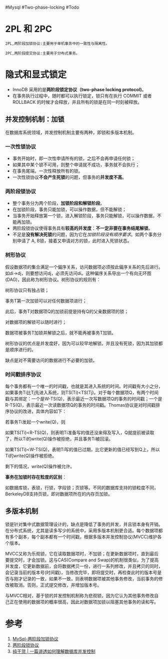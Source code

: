 
#Mysql #Two-phase-locking #Todo 

# 2PL 和 2PC
```
2PL,两阶段加锁协议:主要用于单机事务中的一致性与隔离性。
```

```
2PC,两阶段提交协议:主要用于分布式事务。
```


# 隐式和显式锁定
- InnoDB 采用的是**两阶段锁定协议（two-phase locking protocol)**。
- 在事务执行过程中，随时都可以执行锁定，锁只有在执行 COMMIT 或者 ROLLBACK 的时候才会释放，并且所有的锁是在同一时刻被释放。

## 并发控制机制：加锁
在数据库系统领域，并发控制机制主要有两种，即锁和多版本机制。
### 一次性锁协议
- 事务开始时，即一次性申请所有的锁，之后不会再申请任何锁；
- 如果其中某个锁不可用，则整个申请就不成功，事务就不会执行；
- 在事务尾端，一次性释放所有的锁。
- 一次性锁协议**不会产生死锁**的问题，但事务的**并发度不高**。

### 两阶段锁协议
- 整个事务分为两个阶段，**加锁阶段和解锁阶段**。
- 在加锁阶段，事务只能加锁，可以操作数据，但不能解锁；
- 当事务开始释放第一个锁，进入解锁阶段，事务只能解锁，可以操作数据，不能再加锁。
- 两阶段锁协议使得事务具有**较高的并发度**：**不一定非要在事务结尾解锁**。
- 不足是**没有解决死锁**的问题，因为它在*加锁阶段没有顺序要求*。如两个事务分别申请了 A, B锁，接着又申请对方的锁，此时进入死锁状态。

### 树形协议
假设数据项的集合满足一个偏序关系，访问数据项必须按此偏序关系的先后进行。如di->dj，则要想访问dj，必须先访问di。这种偏序关系导出一个有向无环图(DAG)，因此称为树形协议。树形协议的规则有：

树形协议只有独占锁；

事务T第一次加锁可以对任何数据项进行；

此后，事务T对数据项Q的加锁前提是持有Q的父亲数据项的锁；

对数据项的解锁可以随时进行；

数据项被事务T加锁并解锁之后，就不能再被事务T加锁。

树形协议的优点是并发度好，因为可以较早地解锁。并且没有死锁，因为其加锁都是顺序进行的。

缺点是对不需要访问的数据进行不必要的加锁。

### 时间戳排序协议
每个事务都有一个唯一的时间戳，也就是其进入系统的时间。时间戳有大小之分，如果事务Ti比Tj先进入系统，则TS(Ti)<TS(Tj)。对于每个数据项Q，有两个时间戳与其绑定：一个是W-TS(Q)，表示最近一次写数据项Q的事务的时间戳；一个是R-TS(Q)，表示最近一次读数据项Q的事务的时间戳。Thomas协议是对时间戳排序协议的改进，具体内容如下：

若事务Ti发起一个write(Q)，则

如果TS(Ti)<R-TS(Q)，则表明Ti准备写的值还没来得及写入，Q就提前被读取了，所以Ti的write(Q)操作被拒绝，并且事务Ti被回滚。

如果TS(Ti)<W-TS(Q)，表明Ti写的值已过期，比它更新的值已经写到Q上，所以Ti的write(Q)操作被拒绝。

剩下的情况，write(Q)操作被允许。

**事务在加锁时存在粒度的区别**：

如数据库锁，表锁，行锁，字段锁；页锁等。不同的数据库支持的锁粒度不同，BerkeleyDB支持页锁，即对数据项所在的内存页加锁。

## 多版本机制
锁是针对集中式数据管理设计的，缺点是降低了事务的并发，并且锁本身有开销。在分布式系统，尤其是读多写少的系统中，采用多版本机制更合适。每个数据项都有多个副本，每个副本都有一个时间戳，根据多版本并发控制协议(MVCC)维护各个版本。

MVCC又称为乐观锁，它在读取数据项时，不加锁；在更新数据项时，直到最后要提交时，才会加锁。这与CAS(Compare and Swap)的机制很类似，为了提高并发度，它更新数据前，会将数据拷贝一份，进行一系列修改，并且拷贝的同时，会记录当前的版本号(时间戳)，当修改完毕，即将提交时，再检查此时的版本号是否与刚才记录的一致，如果不一致，则表明数据项被其他事务修改，当前事务的修改被取消。否则，正式提交修改，并增加版本号。

与MVCC相对，基于锁的并发控制机制称为悲观锁，因为它认为其他事务修改自己正在使用的数据项的概率很高，因此对数据项加锁以阻塞其他事务的读和写。



# 参考
1. [MySql-两阶段加锁协议](https://developer.aliyun.com/article/626848#slide-4)
2. [两阶段锁协议](https://www.cnblogs.com/zszmhd/p/3365220.html)
3. [纯干货 | 一篇讲透如何理解数据库并发控制](https://developer.aliyun.com/article/757147?spm=a2c6h.12873639.article-detail.7.9ddd4dbakEkXkB)

  
